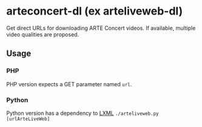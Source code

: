 # arteconcert-dl (ex arteliveweb-dl)
Get direct URLs for downloading ARTE Concert videos. If available, multiple video qualities are proposed.

## Usage

### PHP
PHP version expects a GET parameter named `url`.

### Python
Python version has a dependency to [LXML](http://lxml.de/)
`./arteliveweb.py [urlArteLiveWeb]`
